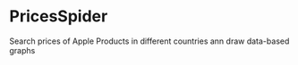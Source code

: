 PricesSpider
============

Search prices of Apple Products in different countries ann draw data-based graphs
